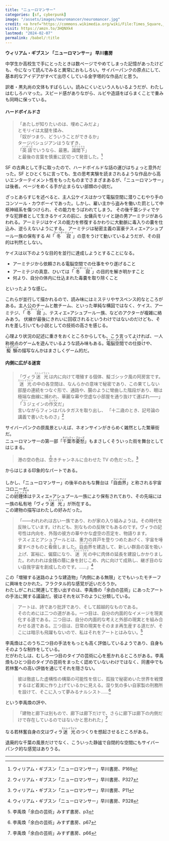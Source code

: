 ```yaml
---
title: "ニューロマンサー"
categories: [sf, cyberpunk]
image: "/assets/images/neuromancer/neuromancer.jpg"
credit: <a href="https://commons.wikimedia.org/wiki/File:Times_Square,_New_York_City_(HDR).jpg">Francisco Diez from New Jersey, USA</a>, <a href="https://creativecommons.org/licenses/by/2.0">CC BY 2.0</a>, via Wikimedia Commons
visit: https://amzn.to/3HQNXk4
lastmod: "2024-02-07"
permalink: /babel/:title
---
```


**ウィリアム・ギブスン 「ニューロマンサー」 早川書房**

中学生か高校生で手にとったときは数ページでやめてしまった記憶があったけども、今になって読んでみると異常におもしろい。サイバーパンクの原点にして、基本的なアイデアがすべて出尽くしている金字塔的な作品だと思う。

訳者・黒丸尚の文体もすばらしい。読みにくいという人もいるようだが、わたしはむしろハマった。スピード感がありながら、ルビや造語をばらまくことで重みも同時に保っている。

#### ハードボイルドさ

> 「あたしが知りたいのは、埋めこみだよ」  
> とモリイは太腿を揉み、  
> 「奴がつまり、どういうことができるか」  
> タージバシュジアンはうなずき、  
> 「<ruby>英語<rp>（</rp><rt>インギリズ</rt><rp>）</rp></ruby>でいうなら、最悪。<ruby>識閾下<rp>（</rp><rt>サブリミナル</rt><rp>）</rp></ruby>」  
> と最後の言葉を慎重に区切って発音した。[^1]

SF の古典として手に取ったので、ハードボイルドな話の運びはちょっと意外だった。SF とひとくちに言っても、生の思考実験を読まされるような作品から高いエンターテイメント性をもったものまでさまざまあるが、「ニューロマンサー」は後者。ページをめくる手が止まらない部類の小説だ。

ざっとあらすじを述べると、主人公ケイスはかつて電脳空間に潜りこむやり手のコンソール・カウボーイであった。しかし、雇い主から盗みを働いた罰として中枢神経系を傷つけられ、その能力をうばわれてしまう。
その後千葉シティでケチな犯罪者として生きるケイスの前に、女傭兵モリイと謎の男アーミテジがあらわれる。アーミテジはケイスの能力を修復するかわりに大動脈に毒入りの嚢を仕込み、逆らえないようにする。
アーミテジは秘密主義の富豪テスィエ=アシュプール一族の保有する AI「<ruby>冬寂<rp>（</rp><rt>ウィンターミュート</rt><rp>）</rp></ruby>」の意をうけて動いているようだが、その目的は判然としない。

ケイスは以下のような目的を並行に達成しようとすることになる。

- アーミテジから依頼される電脳空間での仕事をやり遂げること
- アーミテジの真意、ひいては「<ruby>冬寂<rp>（</rp><rt>ウィンターミュート</rt><rp>）</rp></ruby>」の目的を解き明かすこと
- 何より、自分の体内に仕込まれた毒嚢を取り除くこと

といったような感じ。

これらが並行して描かれるので、読み味にはミステリやサスペンス的なところがある。主人公のチームと敵チーム、といった単純な構図ではなく、ケイス、アーミテジ、「<ruby>冬寂<rp>（</rp><rt>ウィンターミュート</rt><rp>）</rp></ruby>」、テスィエ=アシュプール一族、などのアクターが複雑に絡みあう。
伏線が最後にきれいに回収されるというわけではないのだけども、それを差し引いても小説としての技術の高さを感じる。

心理より状況の記述に重きをおくところからしても、こう言ってよければ、一人称視点のゲームを遊んでいるような読み味もある。<ruby>電脳空間<rp>（</rp><rt>サイバースペース</rt><rp>）</rp></ruby>での<ruby>仕掛け<rp>（</rp><rt>ラン</rt><rp>）</rp></ruby>や、<ruby>擬験<rp>（</rp><rt>シムスティム</rt><rp>）</rp></ruby>の描写なんかはまさしくゲーム的だ。

#### 内側に広がる迷宮

> 「ヴィラ<ruby>迷光<rp>（</rp><rt>ストレイライト</rt><rp>）</rp></ruby>は内に向けて増殖する個体、擬ゴシック風の阿房宮です。<ruby>迷光<rp>（</rp><rt>ストレイライト</rt><rp>）</rp></ruby>の中の各空間は、なんらかの意味で秘密であり、この果てしない部屋の連続をつなぐ形で、通路や、腸のように彎曲した階段があり、眼は極端な曲線に捕われ、華麗な幕や空虚な小部屋を通り抜けて運ばれ——」  
> 「<ruby>３<rp>（</rp><rt>スリー</rt><rp>）</rp></ruby>ジェインの<ruby>作文<rp>（</rp><rt>エッセイ</rt><rp>）</rp></ruby>だ」  
> 言いながらフィンはパルタガスを取り出し、
> 「十二歳のとき、記号論の講義で書いたものさ」[^2]

サイバーパンクの原風景といえば、ネオンサインがきらめく雑然とした繁華街だ。  
ニューロマンサーの第一部「<ruby>千葉市憂愁<rp>（</rp><rt>チバシティ・ブルーズ</rt><rp>）</rp></ruby>」もまさしくそういった街を舞台としてはじまる。

> 港の空の色は、<ruby>空<rp>（</rp><rt>あ</rt><rp>）</rp></ruby>きチャンネルに合わせた TV の色だった。[^3]

からはじまる印象的なパートである。

しかし、「ニューロマンサー」の後半のおもな舞台は「<ruby>自由界<rp>（</rp><rt>フリーサイド</rt><rp>）</rp></ruby>」と称される宇宙コロニーだ。  
この<ruby>紡錘体<rp>（</rp><rt>スピンドル</rt><rp>）</rp></ruby>はテスィエ=アシュプール一族により保有されており、その先端には一族の私有地「ヴィラ<ruby>迷光<rp>（</rp><rt>ストレイライト</rt><rp>）</rp></ruby>」が所在する。  
この建物の描写はわたしの好みだった。

> 「——われわれは古い一族であり、わが家の入り組みようは。その時代を反映しています。けれども、別なものの反映でもあるのです。ヴィラの記号性は内向を、外殻の彼方の華やかな虚空の否定を、物語ります。  
> テスィエとアシュプールとは、重力の井戸を登りつめたあげく、宇宙を唾棄すべきものと<ruby>看做<rp>（</rp><rt>みな</rt><rp>）</rp></ruby>しました。<ruby>自由界<rp>（</rp><rt>フリーサイド</rt><rp>）</rp></ruby>を建造して、新しい群島の富を吸い上げ、富裕に、偏窟になり、<ruby>迷光<rp>（</rp><rt>ストレイライト</rt><rp>）</rp></ruby>の中に肉体の延長を建設しかかりました。われわれは金銭の蔭に身を封じこめ、内に向けて成熟し、継ぎ目のない自我宇宙を創成したのです。……」[^4]

この「増殖する迷路のような建造物」「内側にある無限」とでもいったモチーフに興味をひかれた。フラクタル的な感覚が近いだろうか。  
わたしがこれに関連して思い出すのは、李禹煥の「余白の芸術」にあったアートの手法に関する議論だ。彼はそれを以下のように分類している。

> アートは、詩であり批評であり、そして超越的なものである。  
> そのためには二つの道がある。一つ目は、自分の内面的なイメージを現実化する道である。二つ目は、自分の内面的な考えと外部の現実とを組み合わせる道である。三つ目は、日常の現実をそのまま再生産する道だが、そこには暗示も飛躍もないので、私はそれをアートとはみない。[^5]

李禹煥はこのうち二つ目の手法をもっとも高く評価しているようであり、自身もそのような制作をしている。  
だがわたしは、むしろ一つ目のタイプの芸術に心を惹かれるところがある。李禹煥もひとつ目のタイプの芸術をまったく認めていないわけではなく、同書中でも若林奮への高い評価を通じてそれを隠さない。

> 彼は徹底した虚構性の構築の可能性を信じ、孤独で秘密めいた世界を戦慄するほど着実に作り上げているかに見える。湿り気の多い自家製の刑務所を設けて、そこに入って夢みるナルシスト……[^6]

という李禹煥の評や、

> 「建物と廊下は別もので、廊下は廊下だけで、さらに廊下は廊下の内側だけで存在しているのではないかと思われた」[^7]

なる若林奮自身の文はヴィラ<ruby>迷光<rp>（</rp><rt>ストレイライト</rt><rp>）</rp></ruby>のつくりを想起させるところがある。

退廃的な千葉の風景だけでなく、こういった静謐で自閉的な空間にもサイバーパンク的な感覚はありうる。

---

[^1]: ウィリアム・ギブスン「ニューロマンサー」早川書房、P169
[^2]: ウィリアム・ギブスン「ニューロマンサー」早川書房、P327
[^3]: ウィリアム・ギブスン「ニューロマンサー」早川書房、P11
[^4]: ウィリアム・ギブスン「ニューロマンサー」早川書房、P328
[^5]: 李禹煥「余白の芸術」みすず書房、p3
[^6]: 李禹煥「余白の芸術」みすず書房、p67
[^7]: 李禹煥「余白の芸術」みすず書房、p66
